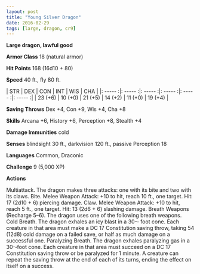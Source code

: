 ```yaml
---
layout: post
title: "Young Silver Dragon"
date: 2016-02-29
tags: [large, dragon, cr9]
---
```


**Large dragon, lawful good**

**Armor Class** 18 (natural armor)

**Hit Points** 168 (16d10 + 80)

**Speed** 40 ft., fly 80 ft.

|   STR   |   DEX   |   CON   |   INT   |   WIS   |   CHA   |
|: ----- :|: ----- :|: ----- :|: ----- :|: ----- :|: ----- :|
| 23 (+6) | 10 (+0) | 21 (+5) | 14 (+2) | 11 (+0) | 19 (+4) |

**Saving Throws** Dex +4, Con +9, Wis +4, Cha +8 

**Skills** Arcana +6, History +6, Perception +8, Stealth +4 

**Damage Immunities** cold 

**Senses** blindsight 30 ft., darkvision 120 ft., passive Perception 18 

**Languages** Common, Draconic 

**Challenge** 9 (5,000 XP)

**Actions** 

Multiattack. The dragon makes three attacks: one with its bite and two with its claws. Bite. Melee Weapon Attack: +10 to hit, reach 10 ft., one target. Hit: 17 (2d10 + 6) piercing damage. Claw. Melee Weapon Attack: +10 to hit, reach 5 ft., one target. Hit: 13 (2d6 + 6) slashing damage. Breath Weapons (Recharge 5–6). The dragon uses one of the following breath weapons. Cold Breath. The dragon exhales an icy blast in a 30-­‐ foot cone. Each creature in that area must make a DC 17 Constitution saving throw, taking 54 (12d8) cold damage on a failed save, or half as much damage on a successful one. Paralyzing Breath. The dragon exhales paralyzing gas in a 30-­‐foot cone. Each creature in that area must succeed on a DC 17 Constitution saving throw or be paralyzed for 1 minute. A creature can repeat the saving throw at the end of each of its turns, ending the effect on itself on a success.